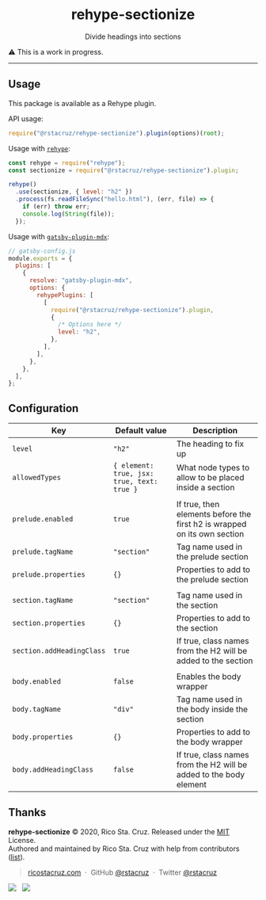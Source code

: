 <h1 align='center'>rehype-sectionize</h1>
<p align='center'>Divide headings into sections</p>

:warning: This is a work in progress.

---

## Usage

This package is available as a Rehype plugin.

API usage:

```js
require("@rstacruz/rehype-sectionize").plugin(options)(root);
```

Usage with [`rehype`](https://npmjs.com/package/rehype):

```js
const rehype = require("rehype");
const sectionize = require("@rstacruz/rehype-sectionize").plugin;

rehype()
  .use(sectionize, { level: "h2" })
  .process(fs.readFileSync("hello.html"), (err, file) => {
    if (err) throw err;
    console.log(String(file));
  });
```

Usage with [`gatsby-plugin-mdx`](https://npmjs.com/package/gatsby-plugin-mdx):

```js
// gatsby-config.js
module.exports = {
  plugins: [
    {
      resolve: "gatsby-plugin-mdx",
      options: {
        rehypePlugins: [
          [
            require("@rstacruz/rehype-sectionize").plugin,
            {
              /* Options here */
              level: "h2",
            },
          ],
        ],
      },
    },
  ],
};
```

## Configuration

| Key                       | Default value                              | Description                                                              |
| ------------------------- | ------------------------------------------ | ------------------------------------------------------------------------ |
| `level`                   | `"h2"`                                     | The heading to fix up                                                    |
| `allowedTypes`            | `{ element: true, jsx: true, text: true }` | What node types to allow to be placed inside a section                   |
|                           |                                            |                                                                          |
| `prelude.enabled`         | `true`                                     | If true, then elements before the first h2 is wrapped on its own section |
| `prelude.tagName`         | `"section"`                                | Tag name used in the prelude section                                     |
| `prelude.properties`      | `{}`                                       | Properties to add to the prelude section                                 |
|                           |                                            |                                                                          |
| `section.tagName`         | `"section"`                                | Tag name used in the section                                             |
| `section.properties`      | `{}`                                       | Properties to add to the section                                         |
| `section.addHeadingClass` | `true`                                     | If true, class names from the H2 will be added to the section            |
|                           |                                            |                                                                          |
| `body.enabled`            | `false`                                    | Enables the body wrapper                                                 |
| `body.tagName`            | `"div"`                                    | Tag name used in the body inside the section                             |
| `body.properties`         | `{}`                                       | Properties to add to the body wrapper                                    |
| `body.addHeadingClass`    | `false`                                    | If true, class names from the H2 will be added to the body element       |

## Thanks

**rehype-sectionize** © 2020, Rico Sta. Cruz. Released under the [MIT] License.<br>
Authored and maintained by Rico Sta. Cruz with help from contributors ([list][contributors]).

> [ricostacruz.com](http://ricostacruz.com) &nbsp;&middot;&nbsp;
> GitHub [@rstacruz](https://github.com/rstacruz) &nbsp;&middot;&nbsp;
> Twitter [@rstacruz](https://twitter.com/rstacruz)

[![](https://img.shields.io/github/followers/rstacruz.svg?style=social&label=@rstacruz)](https://github.com/rstacruz) &nbsp;
[![](https://img.shields.io/twitter/follow/rstacruz.svg?style=social&label=@rstacruz)](https://twitter.com/rstacruz)

[mit]: http://mit-license.org/
[contributors]: http://github.com/rstacruz/rehype-sectionize/contributors
